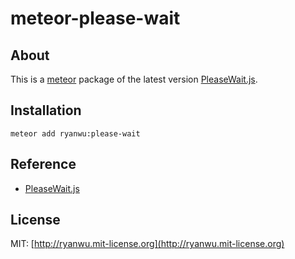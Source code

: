 # meteor-please-wait

## About

This is a [meteor](https://www.meteor.com/) package of the latest version [PleaseWait.js](https://github.com/Pathgather/please-wait).

## Installation

```
meteor add ryanwu:please-wait
```

## Reference

* [PleaseWait.js](https://github.com/Pathgather/please-wait)

## License

MIT: [http://ryanwu.mit-license.org](http://ryanwu.mit-license.org)
